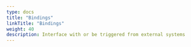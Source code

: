 ```yaml
---
type: docs
title: "Bindings"
linkTitle: "Bindings"
weight: 40
description: Interface with or be triggered from external systems
---
```


